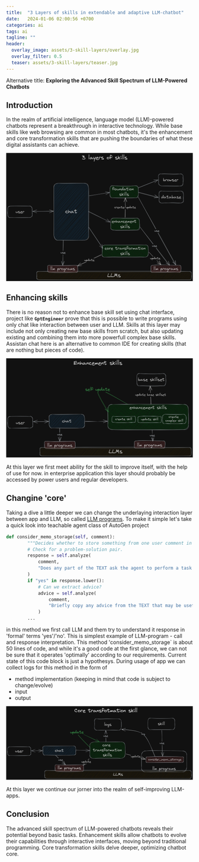 ```yaml
---
title:  "3 Layers of skills in extendable and adaptive LLM-chatbot"
date:   2024-01-06 02:00:56 +0700
categories: ai
tags: ai
tagline: ""
header:
  overlay_image: assets/3-skill-layers/overlay.jpg
  overlay_filter: 0.5
  teaser: assets/3-skill-layers/teaser.jpg
---
```



Alternative title: **Exploring the Advanced Skill Spectrum of LLM-Powered Chatbots**

## Introduction

In the realm of artificial intelligence, language model (LLM)-powered chatbots represent a breakthrough in interactive technology. While base skills like web browsing are common in most chatbots, it's the enhancement and core transformation skills that are pushing the boundaries of what these digital assistants can achieve.

![3 skills layers](/assets/3-skill-layers/3_layers_of_skills.png)

## Enhancing skills

There is no reason not to enhance base skill set using chat interface, project like **`GptEngineer`** prove that this is possible to write programs using only chat like interaction between user and LLM. Skills at this layer may include not only creating new base skills from scratch, but also updating existing and combining them into more powerfull complex base skills.
Assistan chat here is an alternative to common IDE for creating skills (that are nothing but pieces of code).

![enhancement skills](/assets/3-skill-layers/enhancement_skills.png)

At this layer we first meet ability for the skill to improve itself, with the help of use for now.
in enterprise application this layer should probably be accessed by power users and regular developers.

## Changine 'core'

Taking a dive a little deeper we can change the underlaying interaction layer between app and LLM, so called [LLM programs](https://arxiv.org/abs/2305.05364). To make it simple let's take a quick look into teachable agent class of AutoGen project
```python
def consider_memo_storage(self, comment):
        """Decides whether to store something from one user comment in the DB."""
        # Check for a problem-solution pair.
        response = self.analyze(
            comment,
            "Does any part of the TEXT ask the agent to perform a task or solve a problem? Answer with just one word, yes or no.",
        )
        if "yes" in response.lower():
            # Can we extract advice?
            advice = self.analyze(
                comment,
                "Briefly copy any advice from the TEXT that may be useful for a similar but different task in the future. But if no advice is present, just respond with 'none'.",
            )
        ...            
```
in this method we first call LLM and them try to understand it response in 'formal' terms 'yes'/'no'. This is simplest example of LLM-program - call and response interpretation.
This method 'consider_memo_storage` is about 50 lines of code, and while it's a good code at the first glance, we can not be sure that it operates 'optimally' according to our requirements. Current state of this code block is just a hypothesys. 
During usage of app we can collect logs for this method in the form of 
- method implementation (keeping in mind that code is subject to change/evolve)
- input
- output


![core transformation skill](/assets/3-skill-layers/core_transformation_skill.png)

At this layer we continue our jorner into the realm of self-improving LLM-apps.


## Conclusion

The advanced skill spectrum of LLM-powered chatbots reveals their potential beyond basic tasks. Enhancement skills allow chatbots to evolve their capabilities through interactive interfaces, moving beyond traditional programming. Core transformation skills delve deeper, optimizing chatbot core. 

